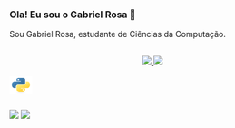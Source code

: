 ### Ola! Eu sou o Gabriel Rosa 👋
Sou Gabriel Rosa, estudante de Ciências da Computação.
##

<div align="center">
<a href="https://github.com/gfreitasrosa">
  <img height="180em" src="https://github-readme-stats.vercel.app/api?username=gfreitasrosa&show_icons=true&theme=dracula&include_all_commits=true&count_private=true"/>
  <img height="180em" src="https://github-readme-stats.vercel.app/api/top-langs/?username=gfreitasrosa&layout=compact&langs_count=7&theme=dracula"/>
</div>

<div style="display: inline_block"><br>
  <img align="center" alt="Rosa-Python" height="30" width="40" src="https://raw.githubusercontent.com/devicons/devicon/master/icons/python/python-original.svg">
</div>

##

<div>
<a href = "mailto:gfreitasrosa27@gmail.com"><img src="https://img.shields.io/badge/-Gmail-%23333?style=for-the-badge&logo=gmail&logoColor=white" target="_blank"></a>
<a href="https://www.linkedin.com/in/gfreitasrosa" target="_blank"><img src="https://img.shields.io/badge/-LinkedIn-%230077B5?style=for-the-badge&logo=linkedin&logoColor=white" target="_blank"></a>
</div>
